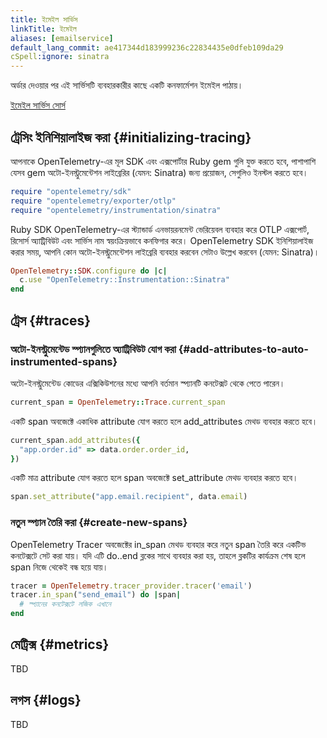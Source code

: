 ```yaml
---
title: ইমেইল সার্ভিস
linkTitle: ইমেইল
aliases: [emailservice]
default_lang_commit: ae417344d183999236c22834435e0dfeb109da29
cSpell:ignore: sinatra
---
```


অর্ডার দেওয়ার পর এই সার্ভিসটি ব্যবহারকারীর কাছে একটি কনফার্মেশন ইমেইল পাঠায়।

[ইমেইল সার্ভিস সোর্স](https://github.com/open-telemetry/opentelemetry-demo/blob/main/src/email/)

## ট্রেসিং ইনিশিয়ালাইজ করা {#initializing-tracing}

আপনাকে OpenTelemetry-এর মূল SDK এবং এক্সপোর্টার Ruby gem গুলি যুক্ত করতে হবে, পাশাপাশি যেসব gem অটো-ইনস্ট্রুমেন্টেশন লাইব্রেরির (যেমন: Sinatra) জন্য প্রয়োজন, সেগুলিও ইনস্টল করতে হবে।

```ruby
require "opentelemetry/sdk"
require "opentelemetry/exporter/otlp"
require "opentelemetry/instrumentation/sinatra"
```

Ruby SDK OpenTelemetry-এর স্ট্যান্ডার্ড এনভায়রনমেন্ট ভেরিয়েবল ব্যবহার করে OTLP এক্সপোর্ট, রিসোর্স অ্যাট্রিবিউট এবং সার্ভিস নাম স্বয়ংক্রিয়ভাবে কনফিগার করে। OpenTelemetry SDK ইনিশিয়ালাইজ করার সময়, আপনি কোন অটো-ইনস্ট্রুমেন্টেশন লাইব্রেরি ব্যবহার করবেন সেটাও উল্লেখ করবেন (যেমন: Sinatra)।

```ruby
OpenTelemetry::SDK.configure do |c|
  c.use "OpenTelemetry::Instrumentation::Sinatra"
end
```

## ট্রেস {#traces}

### অটো-ইনস্ট্রুমেন্টেড স্প্যানগুলিতে অ্যাট্রিবিউট যোগ করা {#add-attributes-to-auto-instrumented-spans}

অটো-ইনস্ট্রুমেন্টেড কোডের এক্সিকিউশনের মধ্যে আপনি বর্তমান স্প্যানটি কনটেক্সট থেকে পেতে পারেন।

```ruby
current_span = OpenTelemetry::Trace.current_span
```

একটি span অবজেক্টে একাধিক attribute যোগ করতে হলে add_attributes মেথড ব্যবহার করতে হবে।

```ruby
current_span.add_attributes({
  "app.order.id" => data.order.order_id,
})
```

একটি মাত্র attribute যোগ করতে হলে span অবজেক্টে set_attribute মেথড ব্যবহার করতে হবে।

```ruby
span.set_attribute("app.email.recipient", data.email)
```

### নতুন স্প্যান তৈরি করা {#create-new-spans}

OpenTelemetry Tracer অবজেক্টের in_span মেথড ব্যবহার করে নতুন span তৈরি করে একটিভ কনটেক্সটে সেট করা যায়। যদি এটি do..end ব্লকের সাথে ব্যবহার করা হয়, তাহলে ব্লকটির কার্যক্রম শেষ হলে span নিজে থেকেই বন্ধ হয়ে যায়।

```ruby
tracer = OpenTelemetry.tracer_provider.tracer('email')
tracer.in_span("send_email") do |span|
  # স্প্যানের কনটেক্সটে লজিক এখানে
end
```

## মেট্রিক্স {#metrics}

TBD

## লগস {#logs}

TBD
